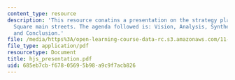 ```yaml
---
content_type: resource
description: 'This resource conatins a presentation on the strategy plan for Hyde/Jackson
  Square main streets. The agenda followed is: Vision, Analysis, Synthesis, Recommendations,
  and Conclusion.'
file: /media/https%3A/open-learning-course-data-rc.s3.amazonaws.com/11-439-revitalizing-urban-main-streets-hyde-jackson-square-roslindale-square-boston-spring-2005/685eb7cbf67805695b98a9c9f7acb826_hjs_presentation.pdf
file_type: application/pdf
resourcetype: Document
title: hjs_presentation.pdf
uid: 685eb7cb-f678-0569-5b98-a9c9f7acb826
---
```

